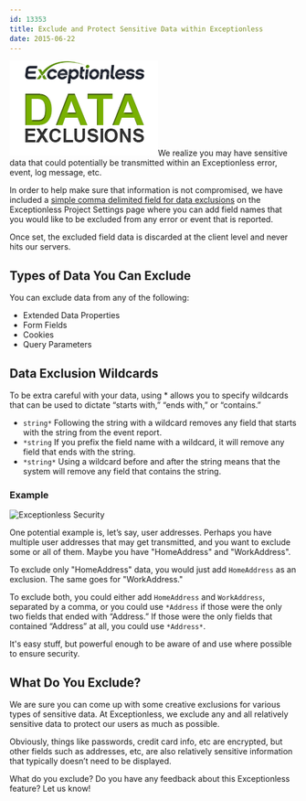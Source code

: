 ```yaml
---
id: 13353
title: Exclude and Protect Sensitive Data within Exceptionless
date: 2015-06-22
---
```

<img loading="lazy" class="alignright wp-image-13354 size-full" src="/assets/data-exclusions.png" alt="Exceptionless Data Exclusions for Security" width="260" height="167" data-id="13354" />We realize you may have sensitive data that could potentially be transmitted within an Exceptionless error, event, log message, etc.

In order to help make sure that information is not compromised, we have included a [simple comma delimited field for data exclusions](http://docs.exceptionless.com/contents/security/) on the Exceptionless Project Settings page where you can add field names that you would like to be excluded from any error or event that is reported.

Once set, the excluded field data is discarded at the client level and never hits our servers.<!--more-->

## Types of Data You Can Exclude

You can exclude data from any of the following:

* Extended Data Properties
* Form Fields
* Cookies
* Query Parameters

## Data Exclusion Wildcards

To be extra careful with your data, using * allows you to specify wildcards that can be used to dictate “starts with,” “ends with,” or “contains.”

* `string*`
    Following the string with a wildcard removes any field that starts with the string from the event report.
* `*string`
    If you prefix the field name with a wildcard, it will remove any field that ends with the string.
* `*string*`
    Using a wildcard before and after the string means that the system will remove any field that contains the string.

### Example

<img loading="lazy" class="aligncenter wp-image-13355 size-full" src="/_site/assets/data-exclusion-examples.png" alt="Exceptionless Security" width="520" height="44" data-id="13355" srcset="/assets/data-exclusion-examples.png 520w, /assets/data-exclusion-examples-300x25.png 300w" sizes="(max-width: 520px) 100vw, 520px" />

One potential example is, let’s say, user addresses. Perhaps you have multiple user addresses that may get transmitted, and you want to exclude some or all of them. Maybe you have "HomeAddress" and "WorkAddress".

To exclude only "HomeAddress" data, you would just add `HomeAddress` as an exclusion. The same goes for "WorkAddress."

To exclude both, you could either add `HomeAddress` and `WorkAddress`, separated by a comma, or you could use `*Address` if those were the only two fields that ended with “Address.” If those were the only fields that contained “Address” at all, you could use `*Address*`.

It's easy stuff, but powerful enough to be aware of and use where possible to ensure security.

## What Do You Exclude?

We are sure you can come up with some creative exclusions for various types of sensitive data. At Exceptionless, we exclude any and all relatively sensitive data to protect our users as much as possible.

Obviously, things like passwords, credit card info, etc are encrypted, but other fields such as addresses, etc, are also relatively sensitive information that typically doesn’t need to be displayed.

What do you exclude? Do you have any feedback about this Exceptionless feature? Let us know!
